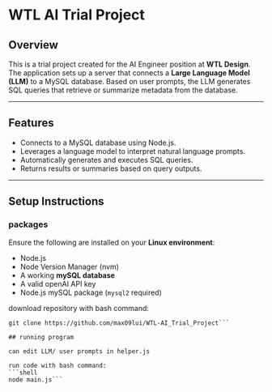 # WTL AI Trial Project

## Overview

This is a trial project created for the AI Engineer position at **WTL Design**. The application sets up a server that connects a **Large Language Model (LLM)** to a MySQL database. Based on user prompts, the LLM generates SQL queries that retrieve or summarize metadata from the database.

---

## Features

- Connects to a MySQL database using Node.js.
- Leverages a language model to interpret natural language prompts.
- Automatically generates and executes SQL queries.
- Returns results or summaries based on query outputs.

---

## Setup Instructions

### packages

Ensure the following are installed on your **Linux environment**:

- Node.js
- Node Version Manager (nvm)
- A working **mySQL database**
- A valid openAI API key
- Node.js mySQL package (`mysql2` required)

download repository with bash command:
```shell
git clone https://github.com/max09lui/WTL-AI_Trial_Project```

## running program

can edit LLM/ user prompts in helper.js

run code with bash command:
```shell
node main.js```


